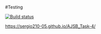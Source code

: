 #Testing

[![Build status](https://ci.appveyor.com/api/projects/status/0xai36ach7ns8kmc?svg=true)](https://ci.appveyor.com/project/Sergio210-05/ajsb-task-4)

https://sergio210-05.github.io/AJSB_Task-4/

